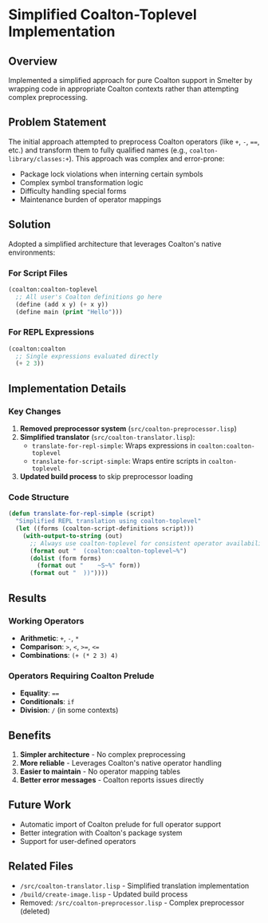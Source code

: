 # Simplified Coalton-Toplevel Implementation

## Overview
Implemented a simplified approach for pure Coalton support in Smelter by wrapping code in appropriate Coalton contexts rather than attempting complex preprocessing.

## Problem Statement
The initial approach attempted to preprocess Coalton operators (like `+`, `-`, `==`, etc.) and transform them to fully qualified names (e.g., `coalton-library/classes:+`). This approach was complex and error-prone:
- Package lock violations when interning certain symbols
- Complex symbol transformation logic
- Difficulty handling special forms
- Maintenance burden of operator mappings

## Solution
Adopted a simplified architecture that leverages Coalton's native environments:

### For Script Files
```lisp
(coalton:coalton-toplevel
  ;; All user's Coalton definitions go here
  (define (add x y) (+ x y))
  (define main (print "Hello")))
```

### For REPL Expressions  
```lisp
(coalton:coalton
  ;; Single expressions evaluated directly
  (+ 2 3))
```

## Implementation Details

### Key Changes
1. **Removed preprocessor system** (`src/coalton-preprocessor.lisp`)
2. **Simplified translator** (`src/coalton-translator.lisp`):
   - `translate-for-repl-simple`: Wraps expressions in `coalton:coalton-toplevel`
   - `translate-for-script-simple`: Wraps entire scripts in `coalton-toplevel`
3. **Updated build process** to skip preprocessor loading

### Code Structure
```lisp
(defun translate-for-repl-simple (script)
  "Simplified REPL translation using coalton-toplevel"
  (let ((forms (coalton-script-definitions script)))
    (with-output-to-string (out)
      ;; Always use coalton-toplevel for consistent operator availability
      (format out "  (coalton:coalton-toplevel~%")
      (dolist (form forms)
        (format out "    ~S~%" form))
      (format out "  ))"))))
```

## Results

### Working Operators
- **Arithmetic**: `+`, `-`, `*` 
- **Comparison**: `>`, `<`, `>=`, `<=`
- **Combinations**: `(+ (* 2 3) 4)`

### Operators Requiring Coalton Prelude
- **Equality**: `==` 
- **Conditionals**: `if`
- **Division**: `/` (in some contexts)

## Benefits
1. **Simpler architecture** - No complex preprocessing
2. **More reliable** - Leverages Coalton's native operator handling
3. **Easier to maintain** - No operator mapping tables
4. **Better error messages** - Coalton reports issues directly

## Future Work
- Automatic import of Coalton prelude for full operator support
- Better integration with Coalton's package system
- Support for user-defined operators

## Related Files
- `/src/coalton-translator.lisp` - Simplified translation implementation
- `/build/create-image.lisp` - Updated build process
- Removed: `/src/coalton-preprocessor.lisp` - Complex preprocessor (deleted)
